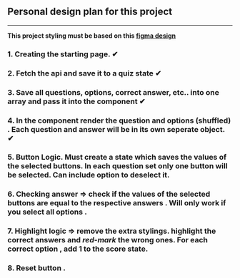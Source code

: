 ## Personal design plan for this project
----

**This project styling must be based on this [figma design](https://www.figma.com/file/wOBITwRoJscsxpnSIwvO7r/Quizzical-App-(Copy)?node-id=0%3A1)**

### 1. Creating the starting page. ✔
### 2. Fetch the api and save it to a quiz state ✔
### 3. Save all questions, options, correct answer, etc.. into one array and pass it into the <Quiz /> component ✔
### 4. In the <Quiz /> component render the question and options (shuffled) . Each question and answer will be in its own seperate object. ✔
### 5. Button Logic. Must create a state which saves the values of the selected buttons. In each question set only one button will be selected. Can include option to deselect it.
### 6. Checking answer => check if the values of the selected buttons are equal to the respective answers . Will only work if you select all options .
### 7. Highlight  logic => remove the extra stylings. highlight the correct answers and *red-mark* the wrong ones. For each correct option , add 1 to the score state. 
### 8. Reset button . 